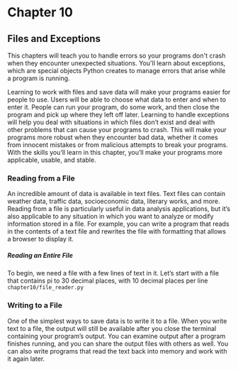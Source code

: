 # Chapter 10

## Files and Exceptions
This chapters will teach you to handle errors so your programs don't crash when they encounter unexpected situations. You'll learn about exceptions, which are special objects Python creates to manage errors that arise while a program is running.

Learning to work with files and save data will make your programs
easier for people to use. Users will be able to choose what data to enter and
when to enter it. People can run your program, do some work, and then
close the program and pick up where they left off later. Learning to handle
exceptions will help you deal with situations in which files don’t exist and
deal with other problems that can cause your programs to crash. This will
make your programs more robust when they encounter bad data, whether it comes from innocent mistakes or from malicious attempts to break your programs. With the skills you’ll learn in this chapter, you’ll make your programs
more applicable, usable, and stable.

### Reading from a File

An incredible amount of data is available in text files. Text files can contain
weather data, traffic data, socioeconomic data, literary works, and
more. Reading from a file is particularly useful in data analysis applications,
but it’s also applicable to any situation in which you want to analyze
or modify information stored in a file. For example, you can write a
program that reads in the contents of a text file and rewrites the file with
formatting that allows a browser to display it.

##### Reading an Entire File
To begin, we need a file with a few lines of text in it. Let’s start with a file
that contains pi to 30 decimal places, with 10 decimal places per line
`chapter10/file_reader.py`

### Writing to a File
One of the simplest ways to save data is to write it to a file. When you write
text to a file, the output will still be available after you close the terminal
containing your program’s output. You can examine output after a program
finishes running, and you can share the output files with others as well. You
can also write programs that read the text back into memory and work with
it again later.